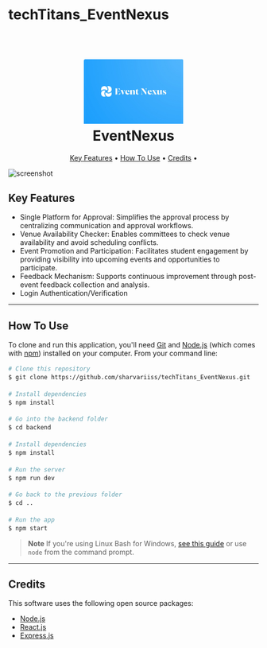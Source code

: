 # techTitans_EventNexus



<h1 align="center">
  <br>
  <img src="https://github.com/sharvariiss/techTitans_EventNexus/blob/dev/event_nexus.jpg" alt="EventNexus" width="200">
  <br>
  EventNexus
  <br>
</h1>

<p align="center">
  <a href="#key-features">Key Features</a> •
  <a href="#how-to-use">How To Use</a> •
  <a href="#credits">Credits</a> •
</p>

![screenshot](https://raw.githubusercontent.com/amitmerchant1990/electron-markdownify/master/app/img/markdownify.gif)

## Key Features

* Single Platform for Approval: Simplifies the approval process by centralizing communication and approval workflows.
* Venue Availability Checker: Enables committees to check venue availability and avoid scheduling conflicts.
* Event Promotion and Participation: Facilitates student engagement by providing visibility into upcoming events and opportunities to participate.
* Feedback Mechanism: Supports continuous improvement through post-event feedback collection and analysis.
* Login Authentication/Verification

---
## How To Use

To clone and run this application, you'll need [Git](https://git-scm.com) and [Node.js](https://nodejs.org/en/download/) (which comes with [npm](http://npmjs.com)) installed on your computer. From your command line:

```bash
# Clone this repository
$ git clone https://github.com/sharvariiss/techTitans_EventNexus.git

# Install dependencies
$ npm install

# Go into the backend folder
$ cd backend

# Install dependencies
$ npm install

# Run the server
$ npm run dev

# Go back to the previous folder
$ cd ..

# Run the app
$ npm start
```

> **Note**
> If you're using Linux Bash for Windows, [see this guide](https://www.howtogeek.com/261575/how-to-run-graphical-linux-desktop-applications-from-windows-10s-bash-shell/) or use `node` from the command prompt.

---

## Credits

This software uses the following open source packages:

- [Node.js](https://nodejs.org/)
- [React.js](https://reactjs.org/)
- [Express.js](https://www.expressjs.org/)








